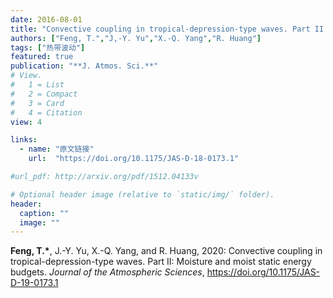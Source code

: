 ```yaml
---
date: 2016-08-01
title: "Convective coupling in tropical-depression-type waves. Part II: Moisture and moist static energy budgets"
authors: ["Feng, T.","J,-Y. Yu","X.-Q. Yang","R. Huang"]
tags: ["热带波动"]
featured: true
publication: "**J. Atmos. Sci.**"
# View.
#   1 = List
#   2 = Compact
#   3 = Card
#   4 = Citation
view: 4

links:
  - name: "原文链接"
    url:  "https://doi.org/10.1175/JAS-D-18-0173.1"

#url_pdf: http://arxiv.org/pdf/1512.04133v

# Optional header image (relative to `static/img/` folder).
header:
  caption: ""
  image: ""
---
```




**Feng, T.\***, J.-Y. Yu, X.-Q. Yang, and R. Huang, 2020: Convective coupling in tropical-depression-type waves. Part II: Moisture and moist static energy budgets.  *Journal of the Atmospheric Sciences*, https://doi.org/10.1175/JAS-D-19-0173.1